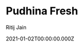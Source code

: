 ---
title: Pudhina Fresh
github: https://github.com/ritijjain/pudhina-fresh
demo: https://ritijjain.github.io/pudhina-fresh/
author: Ritij Jain
date: 2021-01-02T00:00:00.000Z
ssg:
  - Jekyll
cms:
  - Markdown
css:
  - Bootstrap
category:
  - Blog
  - Portfolio
description: A minimal yet feature-rich Jekyll theme made for personal websites and blogs.
draft: true
publish_date: '2020-09-12T22:30:43Z'
update_date: '2022-05-28T21:40:59Z'
github_star: 59
github_fork: 26
---